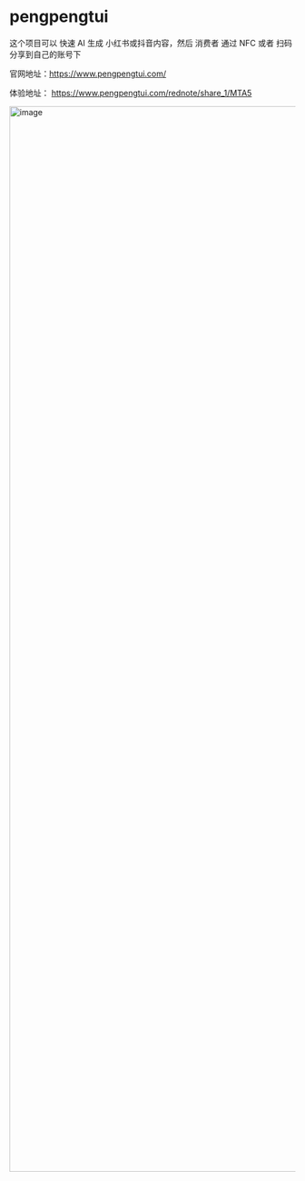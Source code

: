 # pengpengtui

这个项目可以 快速 AI 生成 小红书或抖音内容，然后  消费者 通过 NFC 或者 扫码 分享到自己的账号下


官网地址：https://www.pengpengtui.com/

体验地址： https://www.pengpengtui.com/rednote/share_1/MTA5

<img width="1878" alt="image" src="https://github.com/user-attachments/assets/acaaf9d2-abcd-43ee-bf42-1ddeeee16a46" />
